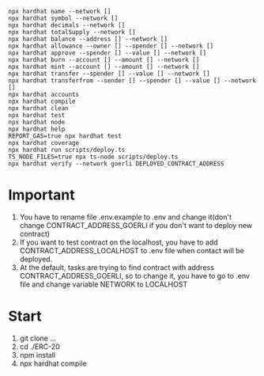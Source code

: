 ```shell
npx hardhat name --network []
npx hardhat symbol --network []
npx hardhat decimals --network []
npx hardhat totalSupply --network []
npx hardhat balance --address [] --network []
npx hardhat allowance --owner [] --spender [] --network []
npx hardhat approve --spender [] --value [] --network []
npx hardhat burn --account [] --amount [] --network []
npx hardhat mint --account [] --amount [] --network []
npx hardhat transfer --spender [] --value [] --network []
npx hardhat transferfrom --sender [] --spender [] --value [] --network []
npx hardhat accounts
npx hardhat compile
npx hardhat clean
npx hardhat test
npx hardhat node
npx hardhat help
REPORT_GAS=true npx hardhat test
npx hardhat coverage
npx hardhat run scripts/deploy.ts
TS_NODE_FILES=true npx ts-node scripts/deploy.ts
npx hardhat verify --network goerli DEPLOYED_CONTRACT_ADDRESS
```

# Important
1) You have to rename file .env.example to .env and change it(don't change CONTRACT_ADDRESS_GOERLI if you don't want to deploy new contract)
2) If you want to test contract on the localhost, you have to add CONTRACT_ADDRESS_LOCALHOST to .env file when contact will be deployed.
3) At the default, tasks are trying to find contract with address CONTRACT_ADDRESS_GOERLI, so to change it, you have to go to .env file and change variable NETWORK to LOCALHOST


# Start
1) git clone ...
2) cd ./ERC-20
3) npm install
4) npx hardhat compile